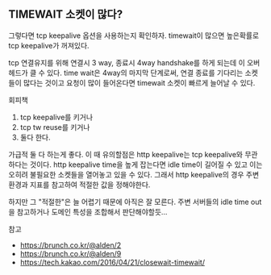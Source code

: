 ## TIMEWAIT 소켓이 많다?

그렇다면 tcp keepalive 옵션을 사용하는지 확인하자.
timewait이 많으면 높은확률로 tcp keepalive가 꺼져있다.

tcp 연결유지를 위해 연결시 3 way, 종료시 4way handshake를 하게 되는데 이 오버헤드가 클 수 있다.
time wait은 4way의 마지막 단계로써, 연결 종료를 기다리는 소켓들이 많다는 것이고 요청이 많이 들어온다면 timewait 소켓이 빠르게 늘어날 수 있다.

회피책
1. tcp keepalive를 키거나
2. tcp tw reuse를 키거나
3. 둘다 한다.


가급적 둘 다 하는게 좋다. 이 때 유의할점은 http keepalive는 tcp keepalive와 무관하다는 것이다.
http keepalive time을 높게 잡는다면 idle time이 길어질 수 있고 이는 오히려 불필요한 소켓들을 열어놓고 있을 수 있다.
그래서 http keepalive의 경우 주변 환경과 지표를 참고하여 적절한 값을 정해야한다.

하지만 그 "적절한"은 늘 어렵기 때문에 아직은 잘 모른다. 주변 서버들의 idle time out을 참고하거나 도메인 특성을 조합해서 판단해야할듯...


참고
- https://brunch.co.kr/@alden/2
- https://brunch.co.kr/@alden/9
- https://tech.kakao.com/2016/04/21/closewait-timewait/
